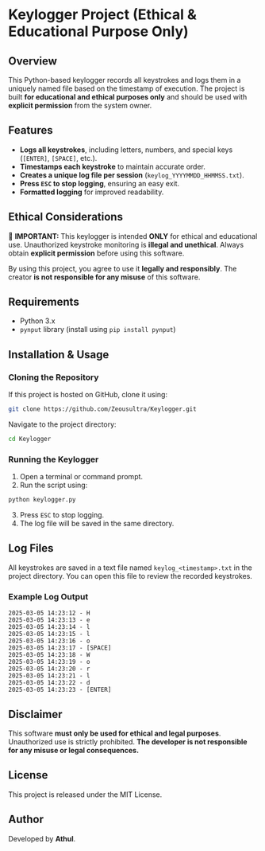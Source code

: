 # Keylogger Project (Ethical & Educational Purpose Only)

## Overview
This Python-based keylogger records all keystrokes and logs them in a uniquely named file based on the timestamp of execution. The project is built **for educational and ethical purposes only** and should be used with **explicit permission** from the system owner.

## Features
- **Logs all keystrokes**, including letters, numbers, and special keys (`[ENTER]`, `[SPACE]`, etc.).
- **Timestamps each keystroke** to maintain accurate order.
- **Creates a unique log file per session** (`keylog_YYYYMMDD_HHMMSS.txt`).
- **Press `ESC` to stop logging**, ensuring an easy exit.
- **Formatted logging** for improved readability.

## Ethical Considerations
🚨 **IMPORTANT:** This keylogger is intended **ONLY** for ethical and educational use. Unauthorized keystroke monitoring is **illegal and unethical**. Always obtain **explicit permission** before using this software.

By using this project, you agree to use it **legally and responsibly**. The creator **is not responsible for any misuse** of this software.

## Requirements
- Python 3.x
- `pynput` library (install using `pip install pynput`)

## Installation & Usage
### Cloning the Repository
If this project is hosted on GitHub, clone it using:
```bash
git clone https://github.com/Zeousultra/Keylogger.git
```
Navigate to the project directory:
```bash
cd Keylogger
```

### Running the Keylogger
1. Open a terminal or command prompt.
2. Run the script using:
 ```bash
 python keylogger.py
 ```
3. Press `ESC` to stop logging.
4. The log file will be saved in the same directory.

## Log Files
All keystrokes are saved in a text file named `keylog_<timestamp>.txt` in the project directory. You can open this file to review the recorded keystrokes.

### Example Log Output
```
2025-03-05 14:23:12 - H
2025-03-05 14:23:13 - e
2025-03-05 14:23:14 - l
2025-03-05 14:23:15 - l
2025-03-05 14:23:16 - o
2025-03-05 14:23:17 - [SPACE]
2025-03-05 14:23:18 - W
2025-03-05 14:23:19 - o
2025-03-05 14:23:20 - r
2025-03-05 14:23:21 - l
2025-03-05 14:23:22 - d
2025-03-05 14:23:23 - [ENTER]
```

## Disclaimer
This software **must only be used for ethical and legal purposes**. Unauthorized use is strictly prohibited. **The developer is not responsible for any misuse or legal consequences.**

## License
This project is released under the MIT License.

## Author
Developed by **Athul**.


